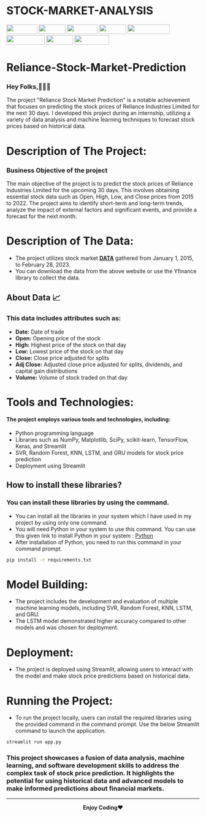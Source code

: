 # STOCK-MARKET-ANALYSIS

<img height="25" width="80" src="https://www.google.com/url?sa=i&url=https%3A%2F%2Fwww.businesstoday.in%2Fmarkets%2Fmarket-commentary%2Fstory%2Findian-stock-markets-share-in-global-m-cap-jumps-to-4-what-does-it-mean-416367-2024-02-06&psig=AOvVaw31Fjl3lDpHyXyidAlc2T4q&ust=1718368974705000&source=images&cd=vfe&opi=89978449&ved=0CBIQjRxqFwoTCLjdg9vN2IYDFQAAAAAdAAAAABAE"> <img height="25" width="70" src="https://img.shields.io/badge/numpy-%23013243.svg?style=for-the-badge&logo=numpy&logoColor=white"> <img height="25" width="80" src="https://img.shields.io/badge/Matplotlib-%23ffffff.svg?style=for-the-badge&logo=Matplotlib&logoColor=black"> <img height="25" width="70" src="https://img.shields.io/badge/SciPy-%230C55A5.svg?style=for-the-badge&logo=scipy&logoColor=%white"> <img height="25" width="110" src="https://img.shields.io/badge/scikit--learn-%23F7931E.svg?style=for-the-badge&logo=scikit-learn&logoColor=white"> <img height="25" width="100" src="https://img.shields.io/badge/TensorFlow-%23FF6F00.svg?style=for-the-badge&logo=TensorFlow&logoColor=white"> <img height="25" width="70" src="https://img.shields.io/badge/Keras-%23D00000.svg?style=for-the-badge&logo=Keras&logoColor=white"> <img height="25" width="90" src="https://img.shields.io/badge/Streamlit-FF4B4B?style=for-the-badge&logo=Streamlit&logoColor=white"> 

# Reliance-Stock-Market-Prediction 



<h3>Hey Folks,👨🏻‍💻</h3>
<p>The project "Reliance Stock Market Prediction" is a notable achievement that focuses on predicting the stock prices of Reliance Industries Limited for the next 30 days. I developed this project during an internship, utilizing a variety of data analysis and machine learning techniques to forecast stock prices based on historical data.</p>

# Description of The Project:

<h3><b>Business Objective of the project</b></h3>
The main objective of the project is to predict the stock prices of Reliance Industries Limited for the upcoming 30 days. This involves obtaining essential stock data such as Open, High, Low, and Close prices from 2015 to 2022. The project aims to identify short-term and long-term trends, analyze the impact of external factors and significant events, and provide a forecast for the next month.

# Description of The Data:

- The project utilizes stock market <b>[DATA](https://finance.yahoo.com/quote/RELIANCE.NS/history?period1=1420070400&period2=1672444800&interval=1d&filter=history&frequency=1d&includeAdjustedClose=true)</b> gathered from January 1, 2015, to February 28, 2023.
- You can download the data from the above website or use the Yfinance library to collect the data.

## About Data 📈 

### This data includes attributes such as:
- <b>Date:</b> Date of trade
- <b>Open:</b> Opening price of the stock
- <b>High:</b> Highest price of the stock on that day
- <b>Low:</b> Lowest price of the stock on that day
- <b>Close:</b> Close price adjusted for splits
- <b>Adj Close:</b> Adjusted close price adjusted for splits, dividends, and capital gain distributions
- <b>Volume:</b> Volume of stock traded on that day


# Tools and Technologies: 

#### The project employs various tools and technologies, including:
- Python programming language
- Libraries such as NumPy, Matplotlib, SciPy, scikit-learn, TensorFlow, Keras, and Streamlit
- SVR, Random Forest, KNN, LSTM, and GRU models for stock price prediction
- Deployment using Streamlit

## How to install these libraries?
### You can install these libraries by using the command.

- You can install all the libraries in your system which I have used in my project by using only one command. 
- You will need Python in your system to use this command. You can use this given link to install Python in your system : [Python](https://www.python.org/downloads/)
- After installation of Python, you need to run this command in your command prompt.

```bash
pip install -r requirements.txt 
```
# Model Building:

- The project includes the development and evaluation of multiple machine learning models, including SVR, Random Forest, KNN, LSTM, and GRU.
- The LSTM model demonstrated higher accuracy compared to other models and was chosen for deployment.


# Deployment:

- The project is deployed using Streamlit, allowing users to interact with the model and make stock price predictions based on historical data.


# Running the Project:

- To run the project locally, users can install the required libraries using the provided command in the command prompt. Use the below Streamlit command to launch the application.
```bash
streamlit run app.py 
```
### This project showcases a fusion of data analysis, machine learning, and software development skills to address the complex task of stock price prediction. It highlights the potential for using historical data and advanced models to make informed predictions about financial markets.
---
<p align="center">
<b>Enjoy Coding</b>❤
</p>
